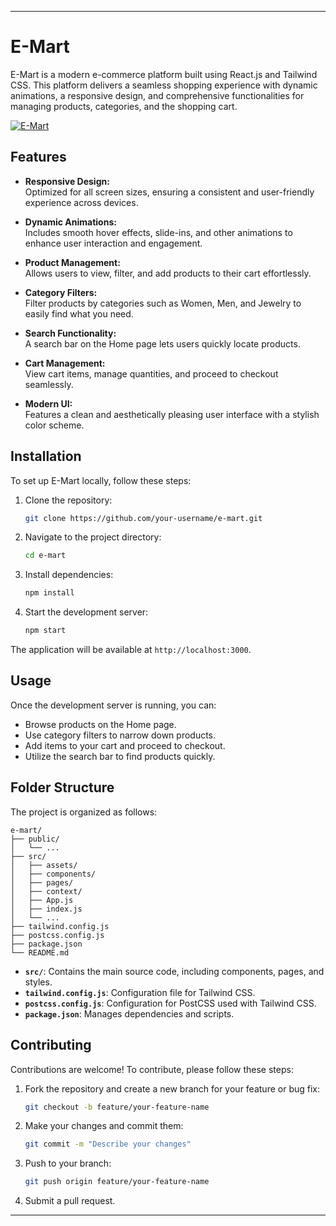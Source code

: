 
---

# E-Mart

E-Mart is a modern e-commerce platform built using React.js and Tailwind CSS. This platform delivers a seamless shopping experience with dynamic animations, a responsive design, and comprehensive functionalities for managing products, categories, and the shopping cart.

[![E-Mart](https://github.com/user-attachments/assets/00c9357e-4db7-4897-b6ad-d2f2966c35ec)](https://emart112233.vercel.app/)

## Features

- **Responsive Design:**  
  Optimized for all screen sizes, ensuring a consistent and user-friendly experience across devices.

- **Dynamic Animations:**  
  Includes smooth hover effects, slide-ins, and other animations to enhance user interaction and engagement.

- **Product Management:**  
  Allows users to view, filter, and add products to their cart effortlessly.

- **Category Filters:**  
  Filter products by categories such as Women, Men, and Jewelry to easily find what you need.

- **Search Functionality:**  
  A search bar on the Home page lets users quickly locate products.

- **Cart Management:**  
  View cart items, manage quantities, and proceed to checkout seamlessly.

- **Modern UI:**  
  Features a clean and aesthetically pleasing user interface with a stylish color scheme.

## Installation

To set up E-Mart locally, follow these steps:

1. Clone the repository:
   ```bash
   git clone https://github.com/your-username/e-mart.git
   ```

2. Navigate to the project directory:
   ```bash
   cd e-mart
   ```

3. Install dependencies:
   ```bash
   npm install
   ```

4. Start the development server:
   ```bash
   npm start
   ```

The application will be available at `http://localhost:3000`.

## Usage

Once the development server is running, you can:

- Browse products on the Home page.
- Use category filters to narrow down products.
- Add items to your cart and proceed to checkout.
- Utilize the search bar to find products quickly.

## Folder Structure

The project is organized as follows:
```
e-mart/
├── public/
│   └── ...
├── src/
│   ├── assets/
│   ├── components/
│   ├── pages/
│   ├── context/
│   ├── App.js
│   ├── index.js
│   └── ...
├── tailwind.config.js
├── postcss.config.js
├── package.json
└── README.md
```

- **`src/`**: Contains the main source code, including components, pages, and styles.
- **`tailwind.config.js`**: Configuration file for Tailwind CSS.
- **`postcss.config.js`**: Configuration for PostCSS used with Tailwind CSS.
- **`package.json`**: Manages dependencies and scripts.

## Contributing

Contributions are welcome! To contribute, please follow these steps:

1. Fork the repository and create a new branch for your feature or bug fix:
   ```bash
   git checkout -b feature/your-feature-name
   ```

2. Make your changes and commit them:
   ```bash
   git commit -m "Describe your changes"
   ```

3. Push to your branch:
   ```bash
   git push origin feature/your-feature-name
   ```

4. Submit a pull request.

----

